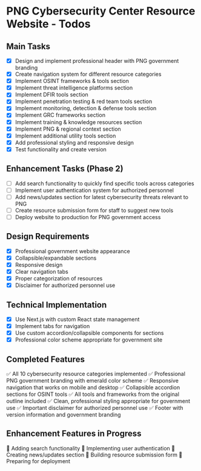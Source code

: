 # PNG Cybersecurity Center Resource Website - Todos

## Main Tasks
- [x] Design and implement professional header with PNG government branding
- [x] Create navigation system for different resource categories
- [x] Implement OSINT frameworks & tools section
- [x] Implement threat intelligence platforms section
- [x] Implement DFIR tools section
- [x] Implement penetration testing & red team tools section
- [x] Implement monitoring, detection & defense tools section
- [x] Implement GRC frameworks section
- [x] Implement training & knowledge resources section
- [x] Implement PNG & regional context section
- [x] Implement additional utility tools section
- [x] Add professional styling and responsive design
- [x] Test functionality and create version

## Enhancement Tasks (Phase 2)
- [ ] Add search functionality to quickly find specific tools across categories
- [ ] Implement user authentication system for authorized personnel
- [ ] Add news/updates section for latest cybersecurity threats relevant to PNG
- [ ] Create resource submission form for staff to suggest new tools
- [ ] Deploy website to production for PNG government access

## Design Requirements
- [x] Professional government website appearance
- [x] Collapsible/expandable sections
- [x] Responsive design
- [x] Clear navigation tabs
- [x] Proper categorization of resources
- [x] Disclaimer for authorized personnel use

## Technical Implementation
- [x] Use Next.js with custom React state management
- [x] Implement tabs for navigation
- [x] Use custom accordion/collapsible components for sections
- [x] Professional color scheme appropriate for government site

## Completed Features
✅ All 10 cybersecurity resource categories implemented
✅ Professional PNG government branding with emerald color scheme
✅ Responsive navigation that works on mobile and desktop
✅ Collapsible accordion sections for OSINT tools
✅ All tools and frameworks from the original outline included
✅ Clean, professional styling appropriate for government use
✅ Important disclaimer for authorized personnel use
✅ Footer with version information and government branding

## Enhancement Features in Progress
🔄 Adding search functionality
🔄 Implementing user authentication
🔄 Creating news/updates section
🔄 Building resource submission form
🔄 Preparing for deployment
